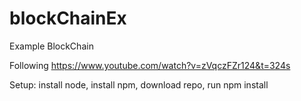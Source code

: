 # blockChainEx
Example BlockChain

Following https://www.youtube.com/watch?v=zVqczFZr124&t=324s

Setup: install node, install npm, download repo, run npm install
